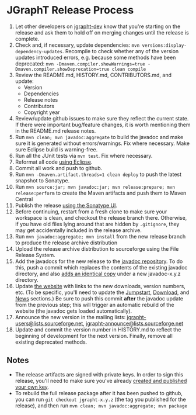 # JGraphT Release Process

1. Let other developers on [jgrapht-dev](https://groups.google.com/forum/#!forum/jgrapht-dev) know that you're starting on the release and ask them to hold off on merging changes until the release is complete.
1. Check and, if necessary, update dependencies: `mvn versions:display-dependency-updates`. Recompile to check whether any of the version updates introduced errors, e.g. because some methods have been deprecated: `mvn -Dmaven.compiler.showWarnings=true -Dmaven.compiler.showDeprecation=true clean compile`
1. Review the README.md, HISTORY.md, CONTRIBUTORS.md, and update:
    * Version
    * Dependencies
    * Release notes
    * Contributors
    * Copyright year
1. Review/update github issues to make sure they reflect the current state.  If there were important bug/feature changes, it is worth mentioning them in the README.md release notes.
1. Run `mvn clean; mvn javadoc:aggregate` to build the javadoc and make sure it is generated without errors/warnings. Fix where necessary. Make sure Eclipse build is warning-free.
1. Run all the JUnit tests via `mvn test`. Fix where necessary.
1. Reformat all code [using Eclipse](codeFormatter.sh). 
1. Commit all work and push to github.
1. Run `mvn -Dmaven.artifact.threads=1 clean deploy` to push the latest snapshot to Sonatype.
1. Run `mvn source:jar; mvn javadoc:jar; mvn release:prepare; mvn release:perform` to create the Maven artifacts and push them to Maven Central
1. Publish the release [using the Sonatype UI](http://central.sonatype.org/pages/releasing-the-deployment.html).
1. Before continuing, restart from a fresh clone to make sure your workspace is clean, and checkout the release branch there.  Otherwise, if you have old files lying around that are hidden by `.gitignore`, they may get accidentally included in the release archive.
1. Run `mvn javadoc:aggregate; mvn install` from the new release branch to produce the release archive distribution
1. Upload the release archive distribution to sourceforge using the File Release System.
1. Add the javadocs for the new release to the [javadoc repository](https://github.com/jgrapht/jgrapht-javadoc).  To do this, push a commit which replaces the contents of the existing javadoc directory, and also [adds an identical copy](https://github.com/jgrapht/jgrapht/wiki/Website-Deployment#javadoc) under a new javadoc-x.y.z directory.
1. Update [the website](../docs) with links to the new downloads, version numbers, etc.  (To be specific, you'll need to update the [Jumpstart](../docs/_posts/2000-01-02-jumpstart.md), [Download](../docs/_posts/2000-01-04-download.md), and [News](../docs/_posts/2000-01-06-news.md) sections.)  Be sure to push this commit **after** the javadoc update from the previous step; this will trigger an automatic rebuild of the website (the javadoc gets loaded automatically).
1. Announce the new version in the mailing lists: jgrapht-users@lists.sourceforge.net, jgrapht-announce@lists.sourceforge.net
1. Update and commit the version number in HISTORY.md to reflect the beginning of development for the next version.  Finally, remove all existing deprecated methods.

## Notes
* The release artifacts are signed with private keys. In order to sign this release, you'll need to make sure you've already [created and published your own key](http://blog.sonatype.com/2010/01/how-to-generate-pgp-signatures-with-maven).
* To rebuild the full release package after it has been pushed to github, you can run `git checkout jgrapht-x.y.z` (the tag you published for the release), and then run `mvn clean; mvn javadoc:aggregate; mvn package`

